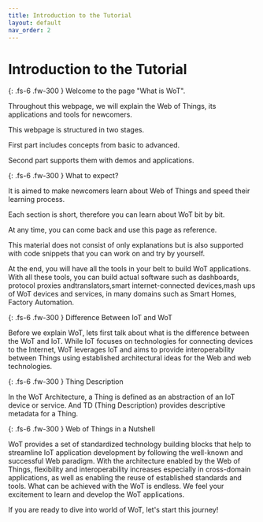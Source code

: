 ```yaml
---
title: Introduction to the Tutorial
layout: default
nav_order: 2
---
```


# Introduction to the Tutorial

{: .fs-6 .fw-300 }
Welcome to the page "What is WoT".

Throughout this webpage, we will explain the Web of Things, its applications and tools for newcomers.

This webpage is structured in two stages.

First part includes concepts from basic to advanced.

Second part supports them with demos and applications.

{: .fs-6 .fw-300 }
What to expect?

It is aimed to make newcomers learn about Web of Things and speed their learning process.

Each section is short, therefore you can learn about WoT bit by bit.

At any time, you can come back and use this page as reference.

This material does not consist of only explanations but is also supported with code snippets that you can work on and try by yourself.

At the end, you will have all the tools in your belt to build WoT applications.
With all these tools, you can build actual software such as dashboards, protocol proxies andtranslators,smart internet-connected devices,mash ups of WoT devices and services, in many domains such as Smart Homes, Factory Automation.

{: .fs-6 .fw-300 }
Difference Between IoT and WoT

Before we explain WoT, lets first talk about what is the difference between the WoT and IoT. While IoT focuses on technologies for connecting devices to the Internet, WoT leverages IoT and aims to provide interoperability between Things using established architectural ideas for the Web and web technologies.

{: .fs-6 .fw-300 }
Thing Description

In the WoT Architecture, a Thing is defined as an abstraction of an IoT device or service. And TD (Thing Description) provides descriptive metadata for a Thing.

{: .fs-6 .fw-300 }
Web of Things in a Nutshell

WoT provides a set of standardized technology building blocks that help to streamline IoT application development by following the well-known and successful Web paradigm.
With the architecture enabled by the Web of Things, flexibility and interoperability increases especially in cross-domain applications, as well as enabling the reuse of established standards and tools.
What can be achieved with the WoT is endless. We feel your excitement to learn and develop the WoT applications.

If you are ready to dive into world of WoT, let's start this journey!
